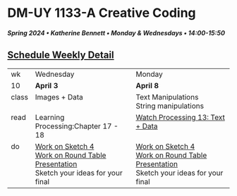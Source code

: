 # DM-UY 1133-A Creative Coding
##### Spring 2024 • Katherine Bennett • Monday & Wednesdays • 14:00-15:50  

## [Schedule Weekly Detail](Calendar.md) 

<table>
<tr>
<td>wk</td>
<td>Wednesday </td>
<td>Monday </td>
</tr>
<!-- dates -->
<tr>
  <td valign="top">10</td>
  <td valign="top" width="48%"><strong>April 3</strong></td>
  <td valign="top" width="48%"><strong>April 8</strong></td>
</tr>
<!-- class -->
<tr>
	<td valign="top">class</td>
	<!-- day Tues -->
	<td valign="top" width="48%">
  Images + Data <br>
	</td>
	<!-- day Thurs -->
	<td valign="top" width="48%">
    Text Manipulations <br>
    String manipulations<br>
	</td>
<!-- homework -->
<tr>
  <td valign="top">read <br> </td>
  	<!-- day Tues -->
  	<td valign="top" width="48%">
  		Learning Processing:Chapter 17 - 18 </a>
	</td>
  	<!-- day Thurs -->
  	<td valign="top"> 
  		<a href = "https://www.youtube.com/user/shiffman/playlists?view=50&sort=dd&shelf_id=2"> Watch Processing 13: Text + Data </a>
  	</td>
 </tr>
 <!-- do -->
<tr>
  <td valign = "top">do</td>
	<!-- day Tues -->
 	<td valign = "top"> 
 		<a href = "Sketch_4.md"> Work on Sketch 4 </a> <br>
  <a href = "RoundTable.md"> Work on Round Table Presentation </a> <br>Sketch your ideas for your final<br>
 	</td>
  	<!-- day Thurs -->
  	<td valign = "top">
  		<a href = "Sketch_4.md"> Work on Sketch 4</a> <br>
  		<a href = "RoundTable.md"> Work on Round Table Presentation </a> <br>Sketch your ideas for your final<br>
  	</td>	
</tr>
</table>